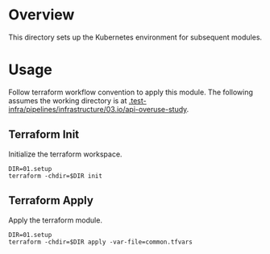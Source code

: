 <!--
    Licensed to the Apache Software Foundation (ASF) under one
    or more contributor license agreements.  See the NOTICE file
    distributed with this work for additional information
    regarding copyright ownership.  The ASF licenses this file
    to you under the Apache License, Version 2.0 (the
    "License"); you may not use this file except in compliance
    with the License.  You may obtain a copy of the License at

      http://www.apache.org/licenses/LICENSE-2.0

    Unless required by applicable law or agreed to in writing,
    software distributed under the License is distributed on an
    "AS IS" BASIS, WITHOUT WARRANTIES OR CONDITIONS OF ANY
    KIND, either express or implied.  See the License for the
    specific language governing permissions and limitations
    under the License.
-->

# Overview

This directory sets up the Kubernetes environment for subsequent modules.

# Usage

Follow terraform workflow convention to apply this module.
The following assumes the working directory is at
[.test-infra/pipelines/infrastructure/03.io/api-overuse-study](..).

## Terraform Init

Initialize the terraform workspace.

```
DIR=01.setup
terraform -chdir=$DIR init
```

## Terraform Apply

Apply the terraform module.

```
DIR=01.setup
terraform -chdir=$DIR apply -var-file=common.tfvars
```